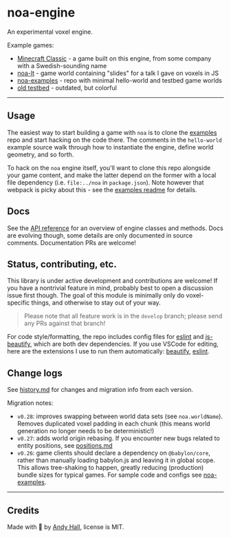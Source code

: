 
# noa-engine

An experimental voxel engine.

Example games:
 * [Minecraft Classic](https://classic.minecraft.net/) - a game built on this engine, from some company with a Swedish-sounding name
 * [noa-lt](http://andyhall.github.io/noa-lt/) - game world containing "slides" for a talk I gave on voxels in JS
 * [noa-examples](https://github.com/andyhall/noa-examples) - repo with minimal hello-world and testbed game worlds
 * [old testbed](https://andyhall.github.io/noa-testbed/) - outdated, but colorful

----

## Usage

The easiest way to start building a game with `noa` is to clone the [examples](https://github.com/andyhall/noa-examples) repo and start hacking on the code there. The comments in the `hello-world` example source walk through how to instantiate the engine, define world geometry, and so forth.

To hack on the `noa` engine itself, you'll want to clone this repo alongside your game content, and make the latter depend on the former with a local file dependency (i.e. `file:../noa` in `package.json`). Note however that webpack is picky about this - see the [examples readme](https://github.com/andyhall/noa-examples) for details.


## Docs

See the [API reference](doc/API.md) for an overview of engine classes and methods.
Docs are evolving though, some details are only documented in source comments.
Documentation PRs are welcome!


## Status, contributing, etc.

This library is under active development and contributions are welcome!
If you have a nontrivial feature in mind, probably best to open a discussion issue
first though. The goal of this module is minimally only do voxel-specific things, 
and otherwise to stay out of your way.

> Please note that all feature work is in the `develop` branch; please send any PRs against that branch!

For code style/formatting, the repo includes config files for [eslint](https://eslint.org/) and [js-beautify](https://github.com/beautify-web/js-beautify), which are both dev dependencies. If you use VSCode for editing, here are the extensions I use to run them automatically: [beautify](https://marketplace.visualstudio.com/items?itemName=HookyQR.beautify), [eslint](https://marketplace.visualstudio.com/items?itemName=dbaeumer.vscode-eslint).



## Change logs

See [history.md](doc/history.md) for changes and migration info from each version.

Migration notes:

 * `v0.28`: improves swapping between world data sets (see `noa.worldName`).  
   Removes duplicated voxel padding in each chunk (this means world generation 
 no longer needs to be deterministic!)
 * `v0.27`: adds world origin rebasing. If you encounter new bugs related to entity positions, see [positions.md](doc/positions.md)
 * `v0.26`: game clients should declare a dependency on `@babylon/core`, rather than manually loading babylon.js and leaving it in global scope. This allows tree-shaking to happen, greatly reducing (production) bundle sizes for typical games. For sample code and configs see [noa-examples](https://github.com/andyhall/noa-examples).

----

## Credits

Made with 🍺 by [Andy Hall](https://twitter.com/fenomas), license is MIT.


